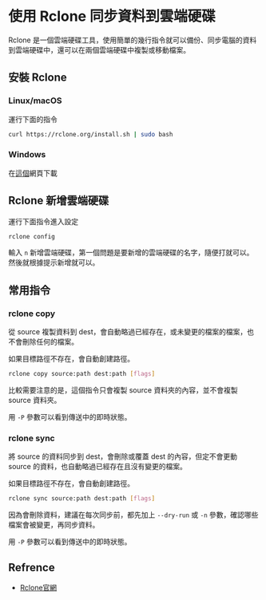 # 使用 Rclone 同步資料到雲端硬碟

Rclone 是一個雲端硬碟工具，使用簡單的幾行指令就可以備份、同步電腦的資料到雲端硬碟中，還可以在兩個雲端硬碟中複製或移動檔案。

## 安裝 Rclone

### Linux/macOS

運行下面的指令

```bash
curl https://rclone.org/install.sh | sudo bash
```

### Windows

在[這個](https://rclone.org/downloads/)網頁下載

## Rclone 新增雲端硬碟

運行下面指令進入設定

```bash
rclone config
```

輸入 `n` 新增雲端硬碟，第一個問題是要新增的雲端硬碟的名字，隨便打就可以。然後就根據提示新增就可以。

## 常用指令

### rclone copy

從 source 複製資料到 dest，會自動略過已經存在，或未變更的檔案的檔案，也不會刪除任何的檔案。

如果目標路徑不存在，會自動創建路徑。

```bash
rclone copy source:path dest:path [flags]
```

比較需要注意的是，這個指令只會複製 source 資料夾的內容，並不會複製 source 資料夾。

用 `-P` 參數可以看到傳送中的即時狀態。

### rclone sync

將 source 的資料同步到 dest，會刪除或覆蓋 dest 的內容，但定不會更動 source 的資料，也自動略過已經存在且沒有變更的檔案。

如果目標路徑不存在，會自動創建路徑。

```bash
rclone sync source:path dest:path [flags]
```

<!--warning-->

因為會刪除資料，建議在每次同步前，都先加上 `--dry-run` 或 `-n` 參數，確認哪些檔案會被變更，再同步資料。

用 `-P` 參數可以看到傳送中的即時狀態。

## Refrence

* [Rclone官網](https://rclone.org/)
